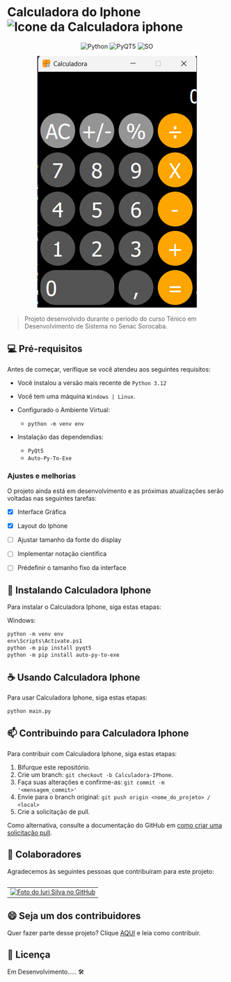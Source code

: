 # Calculadora do Iphone  <img src="Calculadora.ico" width="32" alt="Icone da Calculadora iphone">
 
<div align="center">
 
![Python](https://img.shields.io/badge/Python-3776AB?style=for-the-badge&logo=python&logoColor=white)
![PyQT5](https://img.shields.io/badge/Qt-%23217346.svg?style=for-the-badge&logo=Qt&logoColor=white)
![SO](https://img.shields.io/badge/Windows-0078D6?style=for-the-badge&logo=windows&logoColor=white)
 
<img src="fotoExemplo.png"  alt="Main da Calculadora iphone">
</div>
 
 
> Projeto desenvolvido durante o periodo do curso
Ténico em Desenvolvimento de Sistema no Senac Sorocaba.
 
 
## 💻 Pré-requisitos
 
Antes de começar, verifique se você atendeu aos seguintes requisitos:
 
- Você instalou a versão mais recente de `Python 3.12`
- Você tem uma máquina `Windows | Linux`.
 
- Configurado o Ambiente Virtual:
  - `python -m venv env`
   
- Instalação das dependendias:
    - `PyQt5`
    - `Auto-Py-To-Exe`
 
 
### Ajustes e melhorias
 
O projeto ainda está em desenvolvimento e as próximas atualizações serão voltadas nas seguintes tarefas:
 
- [x] Interface Gráfica
- [x] Layout do Iphone
- [ ] Ajustar tamanho da fonte do display
- [ ] Implementar notação cientifica
- [ ] Prédefinir o tamanho fixo da interface
 
 
 
## 🚀 Instalando Calculadora Iphone
 
Para instalar o Calculadora Iphone, siga estas etapas:
 
Windows:
```
python -m venv env
env\Scripts\Activate.ps1
python -m pip install pyqt5
python -m pip install auto-py-to-exe
```
 
## ☕ Usando Calculadora Iphone
 
Para usar Calculadora Iphone, siga estas etapas:
 
```
python main.py
```
 
## 📫 Contribuindo para Calculadora Iphone
 
Para contribuir com Calculadora Iphone, siga estas etapas:
 
1. Bifurque este repositório.
2. Crie um branch: `git checkout -b Calculadora-IPhone`.
3. Faça suas alterações e confirme-as: `git commit -m '<mensagem_commit>'`
4. Envie para o branch original: `git push origin <nome_do_projeto> / <local>`
5. Crie a solicitação de pull.
 
Como alternativa, consulte a documentação do GitHub em [como criar uma solicitação pull](https://help.github.com/en/github/collaborating-with-issues-and-pull-requests/creating-a-pull-request).
 
## 🤝 Colaboradores
 
Agradecemos às seguintes pessoas que contribuíram para este projeto:
 
<table>
  <tr>
  <table>
  <tr>
    <td align="center">
      <a href="#" title="Nickolas Queiroz">
        <img src="https://avatars.githubusercontent.com/u/164203021?v=40,
          " width="100px;" alt="Foto do Iuri Silva no GitHub"/><br>
      </a>
    </td>
  </tr>
</table>
 
 
## 😄 Seja um dos contribuidores
 
Quer fazer parte desse projeto? Clique [AQUI](CONTRIBUTING.md) e leia como contribuir.
 
## 📝 Licença
Em Desenvolvimento..... 🛠️